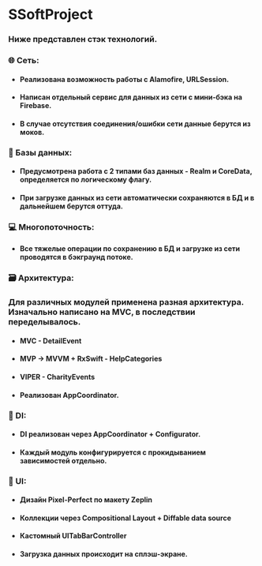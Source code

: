 # SSoftProject

### Ниже представлен стэк технологий.
### 🌐 Сеть:
* #### Реализована возможность работы с Alamofire, URLSession.
* #### Написан отдельный сервис для данных из сети с мини-бэка на Firebase.
* #### В случае отсутствия соединения/ошибки сети данные берутся из моков.

### 📖 Базы данных:
* #### Предусмотрена работа с 2 типами баз данных - Realm и CoreData, определяется по логическому флагу.
* #### При загрузке данных из сети автоматически сохраняются в БД и в дальнейшем берутся оттуда.

### 💻 Многопоточность:
* #### Все тяжелые операции по сохранению в БД и загрузке из сети проводятся в бэкграунд потоке.

### 🗃️ Архитектура:
### Для различных модулей применена разная архитектура. Изначально написано на MVC, в последствии переделывалось.
* #### MVC - DetailEvent
* #### MVP -> MVVM + RxSwift - HelpCategories
* #### VIPER - CharityEvents
* #### Реализован AppCoordinator.

### 🏴󠁶󠁥󠁷󠁿 DI: 
* #### DI реализован через AppCoordinator + Configurator.
* #### Каждый модуль конфигурируется с прокидыванием зависимостей отдельно.

### 📱 UI:
* #### Дизайн Pixel-Perfect по макету Zeplin
* #### Коллекции через Compositional Layout + Diffable data source
* #### Кастомный UITabBarController
* #### Загрузка данных происходит на сплэш-экране.
